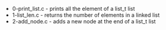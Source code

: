* 0-print_list.c - prints all the element of a list_t list
* 1-list_len.c - returns the number of elements in a linked list
* 2-add_node.c - adds a new node at the end of a list_t list

